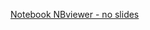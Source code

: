 [Notebook NBviewer - no slides](http://nbviewer.ipython.org/urls/bitbucket.org/sandiego206/10ccc_caffe/raw/d0eeefeb747583c3d6bb12953f265cacae67742e/caffe/Tutorial_Caffe.ipynb)